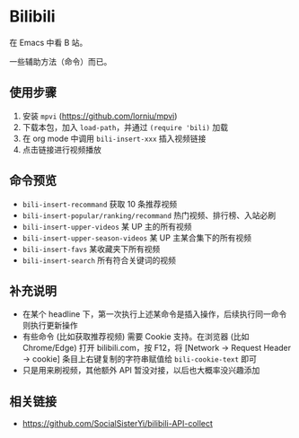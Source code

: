 # Bilibili

在 Emacs 中看 B 站。

一些辅助方法（命令）而已。

## 使用步骤

 1. 安装 `mpvi` (https://github.com/lorniu/mpvi)
 2. 下载本包，加入 `load-path`，并通过 `(require 'bili)` 加载
 3. 在 org mode 中调用 `bili-insert-xxx` 插入视频链接
 4. 点击链接进行视频播放

## 命令预览

- `bili-insert-recommand` 获取 10 条推荐视频
- `bili-insert-popular/ranking/recommand` 热门视频、排行榜、入站必刷
- `bili-insert-upper-videos` 某 UP 主的所有视频
- `bili-insert-upper-season-videos` 某 UP 主某合集下的所有视频
- `bili-insert-favs` 某收藏夹下所有视频
- `bili-insert-search` 所有符合关键词的视频

## 补充说明

- 在某个 headline 下，第一次执行上述某命令是插入操作，后续执行同一命令则执行更新操作
- 有些命令 (比如获取推荐视频) 需要 Cookie 支持。在浏览器 (比如 Chrome/Edge) 打开 bilibili.com，按 F12，将 [Network -> Request Header -> cookie] 条目上右键复制的字符串赋值给 `bili-cookie-text` 即可
- 只是用来刷视频，其他额外 API 暂没对接，以后也大概率没兴趣添加

## 相关链接

- https://github.com/SocialSisterYi/bilibili-API-collect
